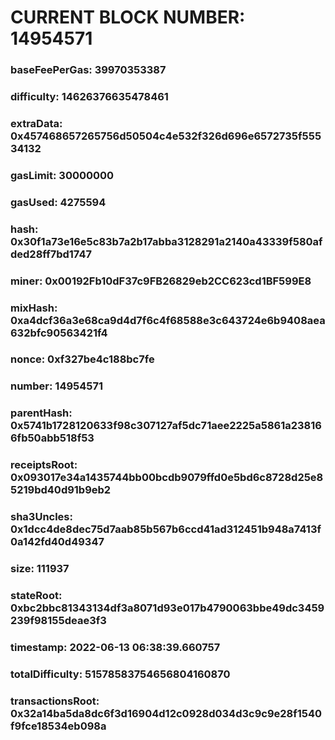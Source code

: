 # CURRENT BLOCK NUMBER: 14954571

### baseFeePerGas: 39970353387
### difficulty: 14626376635478461
### extraData: 0x457468657265756d50504c4e532f326d696e6572735f55534132
### gasLimit: 30000000
### gasUsed: 4275594
### hash: 0x30f1a73e16e5c83b7a2b17abba3128291a2140a43339f580afded28ff7bd1747
### miner: 0x00192Fb10dF37c9FB26829eb2CC623cd1BF599E8
### mixHash: 0xa4dcf36a3e68ca9d4d7f6c4f68588e3c643724e6b9408aea632bfc90563421f4
### nonce: 0xf327be4c188bc7fe
### number: 14954571
### parentHash: 0x5741b1728120633f98c307127af5dc71aee2225a5861a238166fb50abb518f53
### receiptsRoot: 0x093017e34a1435744bb00bcdb9079ffd0e5bd6c8728d25e85219bd40d91b9eb2
### sha3Uncles: 0x1dcc4de8dec75d7aab85b567b6ccd41ad312451b948a7413f0a142fd40d49347
### size: 111937
### stateRoot: 0xbc2bbc81343134df3a8071d93e017b4790063bbe49dc3459239f98155deae3f3
### timestamp: 2022-06-13 06:38:39.660757
### totalDifficulty: 51578583754656804160870
### transactionsRoot: 0x32a14ba5da8dc6f3d16904d12c0928d034d3c9c9e28f1540f9fce18534eb098a
